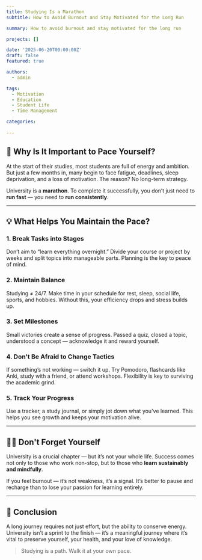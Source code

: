 ```yaml
---
title: Studying Is a Marathon
subtitle: How to Avoid Burnout and Stay Motivated for the Long Run

summary: How to avoid burnout and stay motivated for the long run

projects: []

date: '2025-06-20T00:00:00Z'
draft: false
featured: true

authors:
  - admin

tags:
  - Motivation
  - Education
  - Student Life
  - Time Management

categories:
  
---
```


## 🧭 Why Is It Important to Pace Yourself?

At the start of their studies, most students are full of energy and ambition. But just a few months in, many begin to face fatigue, deadlines, sleep deprivation, and a loss of motivation. The reason? No long-term strategy.

University is a **marathon**. To complete it successfully, you don’t just need to **run fast** — you need to **run consistently**.

---

## 💡 What Helps You Maintain the Pace?

### 1. **Break Tasks into Stages**

Don’t aim to “learn everything overnight.” Divide your course or project by weeks and split topics into manageable parts. Planning is the key to peace of mind.

### 2. **Maintain Balance**

Studying ≠ 24/7. Make time in your schedule for rest, sleep, social life, sports, and hobbies. Without this, your efficiency drops and stress builds up.

### 3. **Set Milestones**

Small victories create a sense of progress. Passed a quiz, closed a topic, understood a concept — acknowledge it and reward yourself.

### 4. **Don't Be Afraid to Change Tactics**

If something’s not working — switch it up. Try Pomodoro, flashcards like Anki, study with a friend, or attend workshops. Flexibility is key to surviving the academic grind.

### 5. **Track Your Progress**

Use a tracker, a study journal, or simply jot down what you've learned. This helps you see growth and keeps your motivation alive.

---

## 🧘‍♂️ Don't Forget Yourself

University is a crucial chapter — but it’s not your whole life. Success comes not only to those who work non-stop, but to those who **learn sustainably and mindfully**.

If you feel burnout — it’s not weakness, it’s a signal. It’s better to pause and recharge than to lose your passion for learning entirely.

---

## 🎯 Conclusion

A long journey requires not just effort, but the ability to conserve energy. University isn’t a sprint to the finish — it’s a meaningful journey where it’s vital to preserve yourself, your health, and your love of knowledge.

> Studying is a path. Walk it at your own pace.

